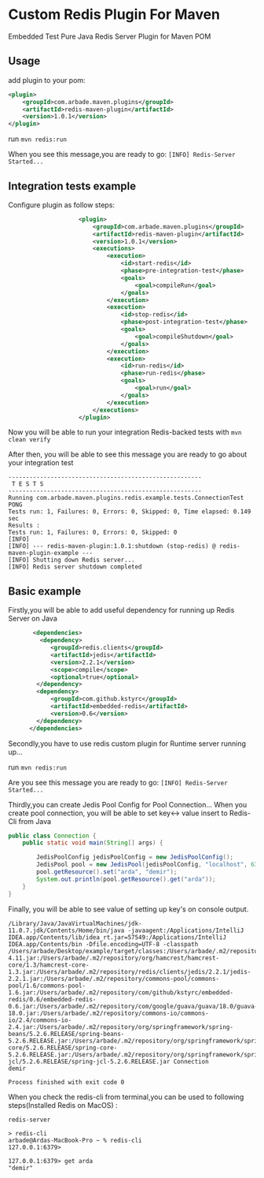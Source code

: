 Custom Redis Plugin For Maven
==================

Embedded Test Pure Java Redis Server Plugin for Maven POM


Usage
-----------------

add plugin to your pom:
```xml
<plugin>
    <groupId>com.arbade.maven.plugins</groupId>
    <artifactId>redis-maven-plugin</artifactId>
    <version>1.0.1</version>
</plugin>
```

run ```mvn redis:run```

When you see this message,you are ready to go: ```[INFO] Redis-Server Started...```


Integration tests example
-----------------


Configure plugin as follow steps:
```xml
                    <plugin>
                        <groupId>com.arbade.maven.plugins</groupId>
                        <artifactId>redis-maven-plugin</artifactId>
                        <version>1.0.1</version>
                        <executions>
                            <execution>
                                <id>start-redis</id>
                                <phase>pre-integration-test</phase>
                                <goals>
                                    <goal>compileRun</goal>
                                </goals>
                            </execution>
                            <execution>
                                <id>stop-redis</id>
                                <phase>post-integration-test</phase>
                                <goals>
                                    <goal>compileShutdown</goal>
                                </goals>
                            </execution>
                            <execution>
                                <id>run-redis</id>
                                <phase>run-redis</phase>
                                <goals>
                                    <goal>run</goal>
                                </goals>
                            </execution>
                        </executions>
                    </plugin>
```

Now you will be able to run your integration Redis-backed tests with ```mvn clean verify```

After then, you will be able to see this message you are ready to go about your integration test
``` 
-------------------------------------------------------
 T E S T S
-------------------------------------------------------
Running com.arbade.maven.plugins.redis.example.tests.ConnectionTest
PONG
Tests run: 1, Failures: 0, Errors: 0, Skipped: 0, Time elapsed: 0.149 sec
Results :
Tests run: 1, Failures: 0, Errors: 0, Skipped: 0
[INFO] 
[INFO] --- redis-maven-plugin:1.0.1:shutdown (stop-redis) @ redis-maven-plugin-example ---
[INFO] Shutting down Redis server...
[INFO] Redis server shutdown completed
```
Basic example
-----------------

Firstly,you will be able to add useful dependency for running up Redis Server on Java

```xml
       <dependencies>
         <dependency>
            <groupId>redis.clients</groupId>
            <artifactId>jedis</artifactId>
            <version>2.2.1</version>
            <scope>compile</scope>
            <optional>true</optional>
        </dependency>
        <dependency>
            <groupId>com.github.kstyrc</groupId>
            <artifactId>embedded-redis</artifactId>
            <version>0.6</version>
        </dependency>
      </dependencies>
```

Secondly,you have to use redis custom plugin for Runtime server running up...

run ```mvn redis:run```

Are you see this message you are ready to go: ```[INFO] Redis-Server Started...```



Thirdly,you can create Jedis Pool Config for Pool Connection...
When you create pool connection, you will be able to set key<-> value insert to Redis-Cli from Java
```java
public class Connection {
    public static void main(String[] args) {

        JedisPoolConfig jedisPoolConfig = new JedisPoolConfig();
        JedisPool pool = new JedisPool(jedisPoolConfig, "localhost", 6379);
        pool.getResource().set("arda", "demir");
        System.out.println(pool.getResource().get("arda"));
    }
}

```
Finally, you will be able to see value of setting up key's on console output.

```
/Library/Java/JavaVirtualMachines/jdk-11.0.7.jdk/Contents/Home/bin/java -javaagent:/Applications/IntelliJ IDEA.app/Contents/lib/idea_rt.jar=57549:/Applications/IntelliJ IDEA.app/Contents/bin -Dfile.encoding=UTF-8 -classpath /Users/arbade/Desktop/example/target/classes:/Users/arbade/.m2/repository/junit/junit/4.11/junit-4.11.jar:/Users/arbade/.m2/repository/org/hamcrest/hamcrest-core/1.3/hamcrest-core-1.3.jar:/Users/arbade/.m2/repository/redis/clients/jedis/2.2.1/jedis-2.2.1.jar:/Users/arbade/.m2/repository/commons-pool/commons-pool/1.6/commons-pool-1.6.jar:/Users/arbade/.m2/repository/com/github/kstyrc/embedded-redis/0.6/embedded-redis-0.6.jar:/Users/arbade/.m2/repository/com/google/guava/guava/18.0/guava-18.0.jar:/Users/arbade/.m2/repository/commons-io/commons-io/2.4/commons-io-2.4.jar:/Users/arbade/.m2/repository/org/springframework/spring-beans/5.2.6.RELEASE/spring-beans-5.2.6.RELEASE.jar:/Users/arbade/.m2/repository/org/springframework/spring-core/5.2.6.RELEASE/spring-core-5.2.6.RELEASE.jar:/Users/arbade/.m2/repository/org/springframework/spring-jcl/5.2.6.RELEASE/spring-jcl-5.2.6.RELEASE.jar Connection
demir

Process finished with exit code 0

```
When you check the redis-cli from terminal,you can be used to following steps(Installed Redis on MacOS) :
```
redis-server
```
```
> redis-cli
arbade@Ardas-MacBook-Pro ~ % redis-cli
127.0.0.1:6379> 
```
```
127.0.0.1:6379> get arda
"demir"
```
